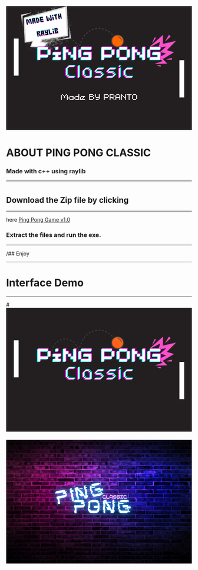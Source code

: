 ## ![](res/preview.png)

# ABOUT PING PONG CLASSIC 



### Made with c++ using raylib

------------------------



#

## Download the Zip file by clicking
-------------------
here [Ping Pong Game v1.0](./exe.zip)
### Extract the files and run the exe.

----------------------------------

/## Enjoy

-------

# Interface Demo

----------

#![](res/BG.png)

#### ![](res/mainbg.png)